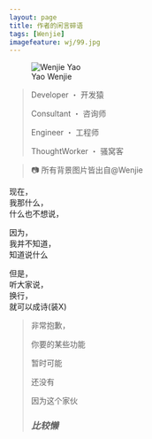 ```yaml
---
layout: page
title: 作者的闲言碎语
tags: [Wenjie]
imagefeature: wj/99.jpg
---
```

<figure>
  <img src="{{ site.url }}/images/wj/head1.jpg" alt="Wenjie Yao">
  <figcaption>Yao Wenjie</figcaption>
</figure>

> Developer ・ 开发猿
>
> Consultant ・ 咨询师
>
> Engineer ・ 工程师
>
> ThoughtWorker ・ 骚窝客

> 📷 所有背景图片皆出自@Wenjie


现在，<br/>
我那什么，<br/>
什么也不想说，

因为，<br/>
我并不知道，<br/>
知道说什么

但是，<br/>
听大家说，<br/>
换行，<br/>
就可以成诗(装X)


> 非常抱歉，
>
> 你要的某些功能
>
> 暂时可能
>
> 还没有
>
> 因为这个家伙
>
> ### *比较懒* ###
